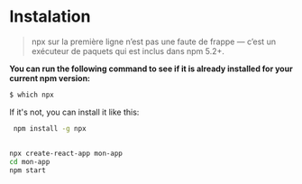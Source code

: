 
# Instalation

> npx sur la première ligne n’est pas une faute de frappe — c’est un exécuteur de paquets qui est inclus dans npm 5.2+.

**You can run the following command to see if it is already installed for your current npm version:**
```sh
$ which npx
```

If it's not, you can install it like this:

```sh
 npm install -g npx
```

##

```sh
npx create-react-app mon-app
cd mon-app
npm start
```
